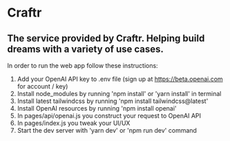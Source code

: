 # Craftr
## The service provided by Craftr. Helping build dreams with a variety of use cases.

In order to run the web app follow these instructions:
1. Add your OpenAI API key to .env file (sign up at https://beta.openai.com for account / key)
2. Install node_modules by running 'npm install' or 'yarn install' in terminal
3. Install latest tailwindcss by running 'npm install tailwindcss@latest'
4. Install OpenAI resources by running 'npm install openai'
5. In pages/api/openai.js you construct your request to OpenAI API
6. In pages/index.js you tweak your UI/UX
7. Start the dev server with 'yarn dev' or 'npm run dev' command
